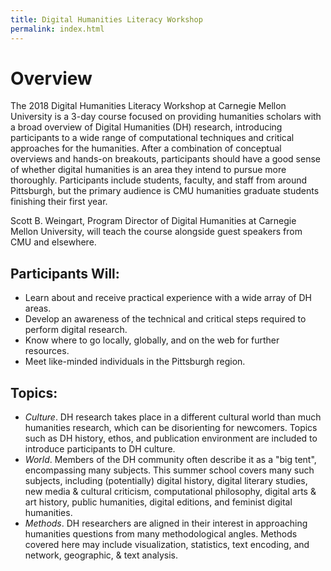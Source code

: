 ```yaml
---
title: Digital Humanities Literacy Workshop
permalink: index.html
---
```

# Overview
The 2018 Digital Humanities Literacy Workshop at Carnegie Mellon University is a 3-day course focused on providing humanities scholars with a broad overview of Digital Humanities (DH) research, introducing participants to a wide range of computational techniques and critical approaches for the humanities. After a combination of conceptual overviews and hands-on breakouts, participants should have a good sense of whether digital humanities is an area they intend to pursue more thoroughly. Participants include students, faculty, and staff from around Pittsburgh, but the primary audience is CMU humanities graduate students finishing their first year.

Scott B. Weingart, Program Director of Digital Humanities at Carnegie Mellon University, will teach the course alongside guest speakers from CMU and elsewhere.

## Participants Will:
- Learn about and receive practical experience with a wide array of DH areas.
- Develop an awareness of the technical and critical steps required to perform digital research.
- Know where to go locally, globally, and on the web for further resources.
- Meet like-minded individuals in the Pittsburgh region.

## Topics:
- _Culture_. DH research takes place in a different cultural world than much humanities research, which can be disorienting for newcomers. Topics such as DH history, ethos, and publication environment are included to introduce participants to DH culture.
- _World_. Members of the DH community often describe it as a "big tent", encompassing many subjects. This summer school covers many such subjects, including (potentially) digital history, digital literary studies, new media & cultural criticism, computational philosophy, digital arts & art history, public humanities, digital editions, and feminist digital humanities.
- _Methods_. DH researchers are aligned in their interest in approaching humanities questions from many methodological angles. Methods covered here may include visualization, statistics, text encoding, and network, geographic, & text analysis.
